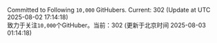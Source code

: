 Committed to Following `10,000` GitHubers. Current: <!-- FOLLOWING_COUNT -->302<!-- FOLLOWING_COUNT --> (Update at UTC <!-- LAST_UPDATED -->2025-08-02 17:14:18<!-- LAST_UPDATED -->)<br>
致力于关注`10,000`个GitHuber。当前：<!-- FOLLOWING_COUNT -->302<!-- FOLLOWING_COUNT --> (更新于北京时间 <!-- LAST_UPDATED_CST -->2025-08-03 01:14:18<!-- LAST_UPDATED_CST -->)
